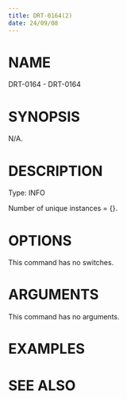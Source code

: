 ```yaml
---
title: DRT-0164(2)
date: 24/09/08
---
```


# NAME

DRT-0164 - DRT-0164

# SYNOPSIS

N/A.

# DESCRIPTION

Type: INFO

Number of unique instances = {}.

# OPTIONS

This command has no switches.

# ARGUMENTS

This command has no arguments.

# EXAMPLES

# SEE ALSO
